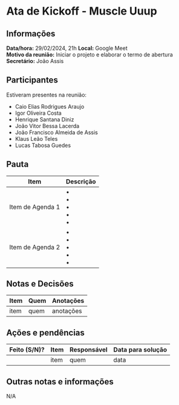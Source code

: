 # Ata de Kickoff - Muscle Uuup

## Informações
**Data/hora:** 29/02/2024, 21h
**Local:** Google Meet  
**Motivo da reunião:** Iniciar o projeto e elaborar o termo de abertura  
**Secretário:** João Assis 

## Participantes
Estiveram presentes na reunião:
- Caio Elias Rodrigues Araujo
- Igor Oliveira Costa
- Henrique Santana Diniz
- João Vitor Bessa Lacerda
- João Francisco Almeida de Assis
- Klaus Leão Teles
- Lucas Tabosa Guedes

## Pauta

Item | Descrição
---- | ----
Item de Agenda 1 | • <br>• <br>• <br>• <br>• 
Item de Agenda 2 | • <br>• <br>• <br>• <br>• 

## Notas e Decisões
Item | Quem | Anotações |
---- | ---- | ---- |
item | quem | anotações |


## Ações e pendências
| Feito (S/N)? | Item | Responsável | Data para solução |
| ---- | ---- | ---- | ---- |
| | item | quem | data |

## Outras notas e informações
N/A

